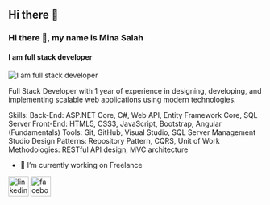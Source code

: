 ## Hi there 👋

### Hi there 👋, my name is Mina Salah
#### I am full stack developer
![I am full stack developer](https://scontent.fcai19-4.fna.fbcdn.net/v/t39.30808-6/434162625_1578036356288788_574716424534837750_n.jpg?_nc_cat=106&ccb=1-7&_nc_sid=6ee11a&_nc_ohc=yRT8l87Obb4Q7kNvgHujS7P&_nc_oc=AdhRiLnAobfs_a3rfFhWrOHLmzV9A6r2251v1-ZyalGuqbGqceA0cXOH41YfMhMM48s&_nc_zt=23&_nc_ht=scontent.fcai19-4.fna&_nc_gid=AlBl8njHItlkZK9H4_iNmrG&oh=00_AYDBkQHpMsA4o5f0Q7XqCK0Y7BRxIHWvEeIne67gls79Og&oe=67703F87)

Full Stack Developer with 1 year of experience in designing, developing, and implementing scalable web applications 
using modern technologies.

Skills:  Back-End: ASP.NET Core, C#, Web API, Entity Framework Core, SQL Server  Front-End: HTML5, CSS3, JavaScript, Bootstrap, Angular (Fundamentals)  Tools: Git, GitHub, Visual Studio, SQL Server Management Studio  Design Patterns: Repository Pattern, CQRS, Unit of Work  Methodologies: RESTful API design, MVC architecture

- 🔭 I’m currently working on Freelance 


[<img src='https://cdn.jsdelivr.net/npm/simple-icons@3.0.1/icons/linkedin.svg' alt='linkedin' height='40'>](https://www.linkedin.com/in/www.linkedin.com/in/mina-salah-sadik/)  [<img src='https://cdn.jsdelivr.net/npm/simple-icons@3.0.1/icons/facebook.svg' alt='facebook' height='40'>](https://www.facebook.com/https://www.facebook.com/mina.salah.3572)  


